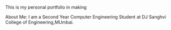 This is my personal portfolio in making

About Me:
I am a Second Year Computer Engineering Student at DJ Sanghvi College of Engineering,MUmbai.